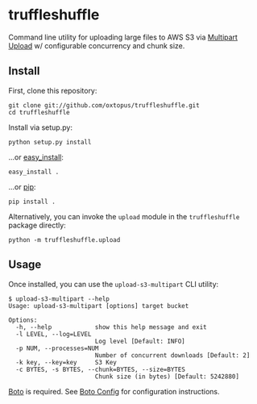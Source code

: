 truffleshuffle
==============

Command line utility for uploading large files to AWS S3 via [Multipart Upload](http://docs.aws.amazon.com/AmazonS3/latest/dev/UsingRESTAPImpUpload.html)
w/ configurable concurrency and chunk size.

Install
-------

First, clone this repository:

    git clone git://github.com/oxtopus/truffleshuffle.git
    cd truffleshuffle

Install via setup.py:

    python setup.py install

...or [easy_install](http://pythonhosted.org/distribute/easy_install.html):

    easy_install .

...or [pip](http://www.pip-installer.org/en/latest/):

    pip install .

Alternatively, you can invoke the ``upload`` module in the ``truffleshuffle`` 
package directly:

    python -m truffleshuffle.upload

Usage
-----

Once installed, you can use the ``upload-s3-multipart`` CLI utility:

    $ upload-s3-multipart --help
    Usage: upload-s3-multipart [options] target bucket

    Options:
      -h, --help            show this help message and exit
      -l LEVEL, --log=LEVEL
                            Log level [Default: INFO]
      -p NUM, --processes=NUM
                            Number of concurrent downloads [Default: 2]
      -k key, --key=key     S3 Key
      -c BYTES, -s BYTES, --chunk=BYTES, --size=BYTES
                            Chunk size (in bytes) [Default: 5242880]

[Boto](http://boto.readthedocs.org/en/latest/) is required.  See 
[Boto Config](http://boto.readthedocs.org/en/latest/boto_config_tut.html) for 
configuration instructions.
